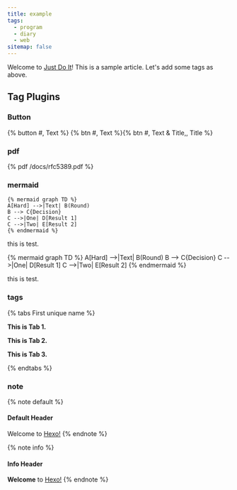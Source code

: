 ```yaml
---
title: example
tags:
  - program
  - diary
  - web
sitemap: false
---
```


Welcome to [Just Do It](https://imssyang.com)! This is a sample article. Let's add some tags as above.
<!-- more -->

## Tag Plugins

### Button

{% button #, Text %}
{% btn #, Text %}{% btn #, Text & Title,, Title %}


### pdf

{% pdf /docs/rfc5389.pdf %}

### mermaid

```
{% mermaid graph TD %}
A[Hard] -->|Text| B(Round)
B --> C{Decision}
C -->|One| D[Result 1]
C -->|Two| E[Result 2]
{% endmermaid %}
```
this is test.

{% mermaid graph TD %}
    A[Hard] -->|Text| B(Round)
    B --> C{Decision}
    C -->|One| D[Result 1]
    C -->|Two| E[Result 2]
{% endmermaid %}

this is test.

### tags

{% tabs First unique name %}
<!-- tab -->
**This is Tab 1.**
<!-- endtab -->

<!-- tab -->
**This is Tab 2.**
<!-- endtab -->

<!-- tab -->
**This is Tab 3.**
<!-- endtab -->
{% endtabs %}

### note

{% note default %}
#### Default Header
Welcome to [Hexo!](https://hexo.io)
{% endnote %}

{% note info %}
#### Info Header
**Welcome** to [Hexo!](https://hexo.io)
{% endnote %}


